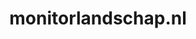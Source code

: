 ---
layout: post
title:  "monitorlandschap.nl"
internal_url:  "/dutchgov/monitorlandschap.nl.html"
categories: dutchgov
---